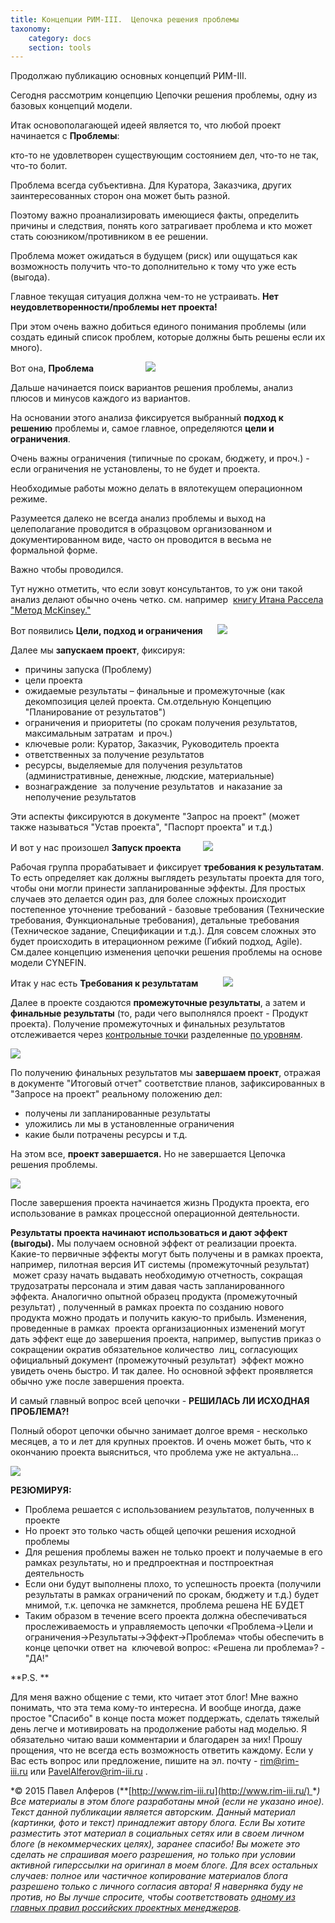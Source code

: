 ```yaml
---
title: Концепции РИМ-III.  Цепочка решения проблемы
taxonomy:
    category: docs
    section: tools
---
```


Продолжаю публикацию основных концепций РИМ-III.

Сегодня рассмотрим концепцию Цепочки решения проблемы, одну из базовых концепций модели.

Итак основополагающей идеей является то, что любой проект начинается с **Проблемы**:

кто-то не удовлетворен существующим состоянием дел, что-то не так, что-то болит.

Проблема всегда субъективна. Для Куратора, Заказчика, других заинтересованных сторон она может быть разной.

Поэтому важно проанализировать имеющиеся факты, определить причины и следствия, понять кого затрагивает проблема и кто может стать союзником/противником в ее решении.

Проблема может ожидаться в будущем (риск) или ощущаться как возможность получить что-то дополнительно к тому что уже есть (выгода).

Главное текущая ситуация должна чем-то не устраивать.
**Нет неудовлетворенности/проблемы нет проекта!**

При этом очень важно добиться единого понимания проблемы (или создать единый список проблем, которые должны быть решены если их много).

Вот она, **Проблема**
                    ![](dfff380ca723b9b9666e2c6f0d0f6eff.png)

Дальше начинается поиск вариантов решения проблемы, анализ плюсов и минусов каждого из вариантов.

На основании этого анализа фиксируется выбранный **подход к решению** проблемы и, самое главное, определяются **цели и ограничения**.

Очень важны ограничения (типичные по срокам, бюджету, и проч.) - если ограничения не установлены, то не будет и проекта.

Необходимые работы можно делать в вялотекущем операционном режиме.

Разумеется далеко не всегда анализ проблемы и выход на целеполагание проводится в образцовом организованном и документированном виде, часто он проводится в весьма не формальной форме.

Важно чтобы проводился.

Тут нужно отметить, что если зовут консультантов, то уж они такой анализ делают обычно очень четко. см. например  [книгу Итана Рассела "Метод McKinsey."](http://www.ozon.ru/context/detail/id/28329371/?partner=rim-iii)

Вот появились **Цели, подход и ограничения**
     ![](d3e5f5a10784277e4afa4bace0522d15.png)

Далее мы **запускаем проект**, фиксируя:

- причины запуска (Проблему)
- цели проекта
- ожидаемые результаты – финальные и промежуточные (как декомпозиция целей проекта. См.отдельную Концепцию "Планирование от результатов")
- ограничения и приоритеты (по срокам получения результатов, максимальным затратам  и проч.)
- ключевые роли: Куратор, Заказчик, Руководитель проекта
- ответственных за получение результатов
- ресурсы, выделяемые для получения результатов (административные, денежные, людские, материальные)
- вознаграждение  за получение результатов  и наказание за неполучение результатов

Эти аспекты фиксируются в документе "Запрос на проект" (может также называться "Устав проекта", "Паспорт проекта" и т.д.)

И вот у нас произошел **Запуск проекта**
        ![](a81d5fb43a83f7a3478d7d9b387f4ccb.png)

Рабочая группа прорабатывает и фиксирует **требования к результатам**. То есть определяет как должны выглядеть результаты проекта для того, чтобы они могли принести запланированные эффекты. Для простых случаев это делается один раз, для более сложных происходит постепенное уточнение требований - базовые требования (Технические требования, Функциональные требования), детальные требования (Техническое задание, Спецификации и т.д.). Для совсем сложных это будет происходить в итерационном режиме (Гибкий подход, Agile). См.далее концепцию изменения цепочки решения проблемы на основе модели CYNEFIN.

Итак у нас есть **Требования к результатам**
         ![](2c6e3a2515e8532e9cddd4aadf859af1.png)

Далее в проекте создаются **промежуточные результаты**, а затем и **финальные результаты** (то, ради чего выполнялся проект - Продукт проекта). Получение промежуточных и финальных результатов отслеживается через [контрольные точки](http://rim-iii.postach.io/post/kontseptsii-rim-iii-kontrolnye-tochki) разделенные [по уровням](http://rim-iii.postach.io/post/kontseptsiia-urovnei-kontrolnykh-tochek).

![](7219ddf77ae8b67fcab58b0b4b10ddc9.png)

По получению финальных результатов мы **завершаем проект**, отражая в документе "Итоговый отчет" соответствие планов, зафиксированных в "Запросе на проект" реальному положению дел:

- получены ли запланированные результаты
- уложились ли мы в установленные ограничения
- какие были потрачены ресурсы и т.д.

На этом все, **проект завершается.**
Но не завершается Цепочка решения проблемы.

![](ffd61906e9ab24258a86caf35bb18313.png)

После завершения проекта начинается жизнь Продукта проекта, его использование в рамках процессной операционной деятельности.

**Результаты проекта начинают использоваться и дают эффект (выгоды).** Мы получаем основной эффект от реализации проекта. Какие-то первичные эффекты могут быть получены и в рамках проекта, например, пилотная версия ИТ системы (промежуточный результат)  может сразу начать выдавать необходимую отчетность, сокращая трудозатраты персонала и этим давая часть запланированного эффекта. Аналогично опытной образец продукта (промежуточный результат) , полученный в рамках проекта по созданию нового продукта можно продать и получить какую-то прибыль. Изменения, проведенные в рамках  проекта организационных изменений могут дать эффект еще до завершения проекта, например, выпустив приказ о сокращении ократив обязательное количество  лиц, согласующих официальный документ (промежуточный результат)  эффект можно увидеть очень быстро. И так далее. Но основной эффект проявляется обычно уже после завершения проекта.

И самый главный вопрос всей цепочки - **РЕШИЛАСЬ ЛИ ИСХОДНАЯ ПРОБЛЕМА?!**

Полный оборот цепочки обычно занимает долгое время - несколько месяцев, а то и лет для крупных проектов. И очень может быть, что к окончанию проекта выясниться, что проблема уже не актуальна...

![](4d20f61f2e42b8549355b9aea9c29dd0.png)

**РЕЗЮМИРУЯ:**

- Проблема решается с использованием результатов, полученных в проекте
- Но проект это только часть общей цепочки решения исходной проблемы
- Для решения проблемы важен не только проект и получаемые в его рамках результаты, но и предпроектная и постпроектная деятельность
- Если они будут выполнены плохо, то успешность проекта (получили результаты в рамках ограничений по срокам, бюджету и т.д.) будет мнимой, т.к. цепочка не замкнется, проблема решена НЕ БУДЕТ
- Таким образом в течение всего проекта должна обеспечиваться прослеживаемость и управляемость цепочки «Проблема->Цели и ограничения->Результаты->Эффект->Проблема» чтобы обеспечить в конце цепочки ответ на  ключевой вопрос: «Решена ли проблема»? - "ДА!"

**P.S. **

Для меня важно общение с теми, кто читает этот блог! Мне важно понимать, что эта тема кому-то интересна. И вообще иногда, даже простое "Спасибо" в конце поста может поддержать, сделать тяжелый день легче и мотивировать на продолжение работы над моделью. Я обязательно читаю ваши комментарии и благодарен за них! Прошу прощения, что не всегда есть возможность ответить каждому. Если у Вас есть вопрос или предложение, пишите на эл. почту - [rim@rim-iii.ru](mailto:rim@rim-iii.ru) или [PavelAlferov@rim-iii.ru](mailto:PavelAlferov@rim-iii.ru) .

*© 2015 Павел Алферов (**[http://www.rim-iii.ru](http://www.rim-iii.ru/) **) Все материалы в этом блоге разработаны мной (если не указано иное). Текст данной публикации является авторским. Данный материал (картинки, фото и текст) принадлежит автору блога. Если Вы хотите разместить этот материал в социальных сетях или в своем личном блоге (в некоммерческих целях), заранее спасибо! Вы можете это сделать не спрашивая моего разрешения, но только при условии активной гиперссылки на оригинал в моем блоге. Для всех остальных случаев: полное или частичное копирование материалов блога разрешено только с личного согласия автора! Я наверняка буду не против, но Вы лучше спросите, чтобы соответствовать [одному из главных правил российских проектных менеджеров](http://rim-iii.ru/forums/vanilla/discussion/60/luchshe-sprosit-i-pokazatsya-durakom-chem-ne-sprosit-i-okazatsya-svolochyu).*